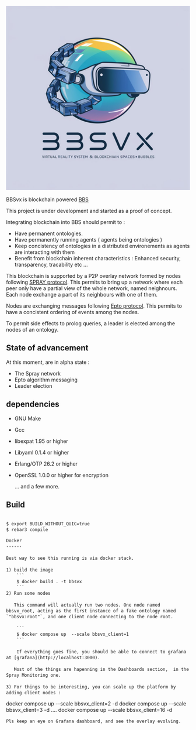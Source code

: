 ![Alt text](https://github.com/netboz/bbsvx/blob/main/priv/logos/logo_1.jpeg?raw=true "BBSvx")


BBSvx is blockchain powered [BBS](https://github.com/netboz/bbs)

This project is under development and started as a proof of concept.

Integrating blockchain into BBS should permit to :

* Have permanent ontologies.
* Have permanently running agents ( agents being ontologies )
* Keep concistency of ontologies in a distributed environements as agents are interacting with them
* Benefit from blockchain inherent characteristics : Enhanced security, transparency, tracability etc ...

This blockchain is supported by a P2P overlay network formed by nodes following [SPRAY protocol](https://hal.science/hal-01203363). This permits to bring up a network where each peer only have a partial view of the whole network, named neighnours. Each node exchange a part of its neighbours with one of them.

Nodes are exchanging messages following [Epto protocol](https://www.dpss.inesc-id.pt/~mm/papers/2015/middleware_epto.pdf). This permits to have a concistent ordering of events among the nodes.

To permit side effects to prolog queries, a leader is elected among the nodes of an ontology.


State of advancement
--------------------

At this moment, are in alpha state :

  * The Spray network
  * Epto algorithm messaging
  * Leader election

dependencies
------------

* GNU Make
* Gcc
* libexpat 1.95 or higher
* Libyaml 0.1.4 or higher
* Erlang/OTP 26.2 or higher
* OpenSSL 1.0.0 or higher for encryption

  ... and a few more.

Build
-----
```
```
    $ export BUILD_WITHOUT_QUIC=true
    $ rebar3 compile
```
Docker
------

Best way to see this running is via docker stack.

1) build the image
    ```
    $ docker build . -t bbsvx
    ```
2) Run some nodes

   This command will actually run two nodes. One node named bbsvx_root, acting as the first instance of a fake ontology named `"bbsvx:root"`, and one client node connecting to the node root.

    ```
    $ docker compose up  --scale bbsvx_client=1    
    ```
    
    If everything goes fine, you should be able to connect to grafana at [grafana](http://localhost:3000).

   Most of the things are hapenning in the Dashboards section,  in the Spray Monitoring one.

3) For things to be interesting, you can scale up the platform by adding client nodes :
   ```
   docker compose up  --scale bbsvx_client=2 -d
   docker compose up  --scale bbsvx_client=3 -d
   ....
   docker compose up  --scale bbsvx_client=16 -d
   ```
Pls keep an eye on Grafana dashboard, and see the overlay evolving.

   

